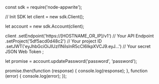 const sdk = require('node-appwrite');

// Init SDK
let client = new sdk.Client();

let account = new sdk.Account(client);

client
    .setEndpoint('https://[HOSTNAME_OR_IP]/v1') // Your API Endpoint
    .setProject('5df5acd0d48c2') // Your project ID
    .setJWT('eyJhbGciOiJIUzI1NiIsInR5cCI6IkpXVCJ9.eyJ...') // Your secret JSON Web Token
;

let promise = account.updatePassword('password', 'password');

promise.then(function (response) {
    console.log(response);
}, function (error) {
    console.log(error);
});